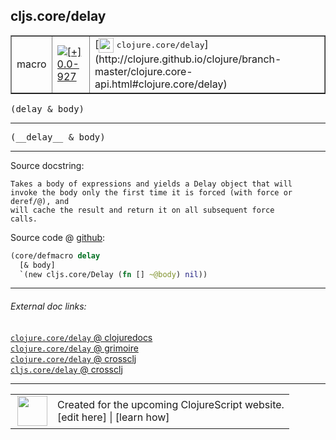 ## cljs.core/delay



 <table border="1">
<tr>
<td>macro</td>
<td><a href="https://github.com/cljsinfo/cljs-api-docs/tree/0.0-927"><img valign="middle" alt="[+] 0.0-927" title="Added in 0.0-927" src="https://img.shields.io/badge/+-0.0--927-lightgrey.svg"></a> </td>
<td>
[<img height="24px" valign="middle" src="http://i.imgur.com/1GjPKvB.png"> <samp>clojure.core/delay</samp>](http://clojure.github.io/clojure/branch-master/clojure.core-api.html#clojure.core/delay)
</td>
</tr>
</table>

<samp>(delay & body)</samp><br>

---

 <samp>
(__delay__ & body)<br>
</samp>

---





Source docstring:

```
Takes a body of expressions and yields a Delay object that will
invoke the body only the first time it is forced (with force or deref/@), and
will cache the result and return it on all subsequent force
calls.
```


Source code @ [github]():

```clj
(core/defmacro delay
  [& body]
  `(new cljs.core/Delay (fn [] ~@body) nil))
```

<!--
Repo - tag - source tree - lines:

 <pre>

</pre>

-->

---



###### External doc links:

[`clojure.core/delay` @ clojuredocs](http://clojuredocs.org/clojure.core/delay)<br>
[`clojure.core/delay` @ grimoire](http://conj.io/store/v1/org.clojure/clojure/1.7.0-beta3/clj/clojure.core/delay/)<br>
[`clojure.core/delay` @ crossclj](http://crossclj.info/fun/clojure.core/delay.html)<br>
[`cljs.core/delay` @ crossclj](http://crossclj.info/fun/cljs.core/delay.html)<br>

---

 <table>
<tr><td>
<img valign="middle" align="right" width="48px" src="http://i.imgur.com/Hi20huC.png">
</td><td>
Created for the upcoming ClojureScript website.<br>
[edit here] | [learn how]
</td></tr></table>

[edit here]:https://github.com/cljsinfo/cljs-api-docs/blob/master/cljsdoc/cljs.core/delay.cljsdoc
[learn how]:https://github.com/cljsinfo/cljs-api-docs/wiki/cljsdoc-files

<!--

This information was too distracting to show to readers, but I'll leave it
commented here since it is helpful to:

- pretty-print the data used to generate this document
- and show how to retrieve that data



The API data for this symbol:

```clj
{:ns "cljs.core",
 :name "delay",
 :signature ["[& body]"],
 :name-encode "delay",
 :history [["+" "0.0-927"]],
 :type "macro",
 :clj-equiv {:full-name "clojure.core/delay",
             :url "http://clojure.github.io/clojure/branch-master/clojure.core-api.html#clojure.core/delay"},
 :full-name-encode "cljs.core/delay",
 :source {:code "(core/defmacro delay\n  [& body]\n  `(new cljs.core/Delay (fn [] ~@body) nil))",
          :title "Source code",
          :repo "clojurescript",
          :tag "r1.9.36",
          :filename "src/main/clojure/cljs/core.cljc",
          :lines [2038 2044],
          :url "https://github.com/clojure/clojurescript/blob/r1.9.36/src/main/clojure/cljs/core.cljc#L2038-L2044"},
 :usage ["(delay & body)"],
 :full-name "cljs.core/delay",
 :docstring "Takes a body of expressions and yields a Delay object that will\ninvoke the body only the first time it is forced (with force or deref/@), and\nwill cache the result and return it on all subsequent force\ncalls.",
 :cljsdoc-url "https://github.com/cljsinfo/cljs-api-docs/blob/master/cljsdoc/cljs.core/delay.cljsdoc"}

```

Retrieve the API data for this symbol:

```clj
;; from Clojure REPL
(require '[clojure.edn :as edn])
(-> (slurp "https://raw.githubusercontent.com/cljsinfo/cljs-api-docs/catalog/cljs-api.edn")
    (edn/read-string)
    (get-in [:symbols "cljs.core/delay"]))
```

-->
